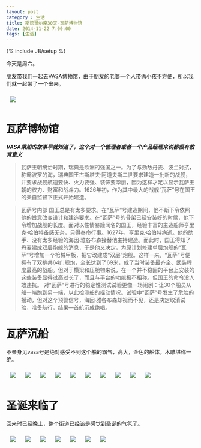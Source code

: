 ```yaml
---
layout: post
category : 生活
title: 斯德哥尔摩30天-瓦萨博物馆
date: 2014-11-22 7:00:00
tags: [生活]
---
```

{% include JB/setup %}

<style type="text/css">
img {	
    margin: 10px;
    max-width: 400px;        
	}

</style>

今天是周六。

朋友带我们一起去VASA博物馆，由于朋友的老婆一个人带俩小孩不方便，所以我们就一起带了一个出来。

<img  src="/assets/images/stockholm/20141122/1.jpg"/>

# 瓦萨博物馆

***VASA乘船的故事早就知道了，这个对一个管理者或者一个产品经理来说都很有教育意义***


> 瓦萨王朝统治时期，瑞典是欧洲的强国之一。为了与劲敌丹麦、波兰对抗，称霸波罗的海，瑞典国王古斯塔夫·阿道夫斯二世要求建造一批新的战舰，并要求战舰航速要快、火力要强、装饰要华丽，因为这样才足以显示瓦萨王朝的权力、财富和战斗力。1626年初，作为其中最大的战舰“瓦萨”号在国王的亲自监督下正式开始建造。

> 瓦萨号内部
> 国王总是有太多要求。在“瓦萨”号建造期间，他不断下令依照他的旨意改变设计和建造要求。在“瓦萨”号的骨架已经安装好的时候，他下令增加战舰的长度。面对以性情暴躁闻名的国王，经验丰富的主造船师亨里克·哈伯特备感无奈，只得奉命行事。1627年，亨里克·哈伯特病逝。他的助手、没有太多经验的海因·雅各布森接替他主持建造。而此时，国王得知了丹麦建成双层炮舰的消息，于是他又决定，为原计划修建单层炮舰的“瓦萨”号增加一个枪械甲板，把它改建成“双层”炮舰。这样一来，“瓦萨”号便拥有了双排共64门舰炮，全长达到了69米，成了当时装备最齐全、武装程度最高的战船。但对于横梁和压舱物来说，在一个并不稳固的平台上安装的这些装备显得过高过长了，而且与平台的功能极不相称。但国王的命令没人敢违抗。
> 对“瓦萨”号进行的稳定性测试试验更像一场闹剧：让30个船员从船一端跑到另一端，以此检测船的摇动情况。试验中“瓦萨”号发生了危险的摇动，但对这个预警信号，海因·雅各布森却视而不见，还是决定取消试验，准备航行，结果—首航沉成绝唱。


# 瓦萨沉船

不亲身见vasa号是绝对感受不到这个船的霸气，高大，金色的船体，木雕堪称一绝。

<img  src="/assets/images/stockholm/20141122/2.jpg"/>
<img  src="/assets/images/stockholm/20141122/3.jpg"/>
<img  src="/assets/images/stockholm/20141122/4.jpg"/>
<img  src="/assets/images/stockholm/20141122/5.jpg"/>
<img  src="/assets/images/stockholm/20141122/6.jpg"/>
<img  src="/assets/images/stockholm/20141122/7.jpg"/>
<img  src="/assets/images/stockholm/20141122/8.jpg"/>
<img  src="/assets/images/stockholm/20141122/16.jpg"/>
<img  src="/assets/images/stockholm/20141122/17.jpg"/>
<img  src="/assets/images/stockholm/20141122/18.jpg"/>

# 圣诞来临了

回来时已经晚上，整个街道已经该是感觉到圣诞的气氛了。

<img  src="/assets/images/stockholm/20141122/9.jpg"/>
<img  src="/assets/images/stockholm/20141122/10.jpg"/>
<img  src="/assets/images/stockholm/20141122/11.jpg"/>
<img  src="/assets/images/stockholm/20141122/12.jpg"/>
<img  src="/assets/images/stockholm/20141122/13.jpg"/>
<img  src="/assets/images/stockholm/20141122/14.jpg"/>
<img  src="/assets/images/stockholm/20141122/15.jpg"/>








